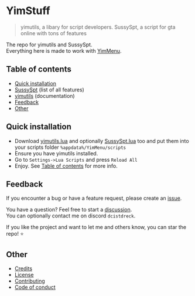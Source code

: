 # YimStuff
> yimutils, a libary for script developers. SussySpt, a script for gta online with tons of features

The repo for yimutils and SussySpt.<br />
Everything here is made to work with [YimMenu](https://github.com/YimMenu/YimMenu).

## Table of contents
 * [Quick installation](#quick-installation)
 * [SussySpt](https://github.com/pierrelasse/YimStuff/blob/master/docs/SussySpt.md) (list of all features)
 * [yimutils](https://github.com/pierrelasse/YimStuff/blob/master/docs/yimutils.md) (documentation)
 * [Feedback](#feedback)
 * [Other](#other)

## Quick installation
- Download [yimutils.lua](https://github.com/pierrelasse/YimStuff/releases/download/v1.3.13/yimutils.lua) and optionally [SussySpt.lua](https://github.com/pierrelasse/YimStuff/releases/download/v1.3.13/SussySpt.lua) too and put them into your scripts folder `%appdata%/YimMenu/scripts`
- Ensure you have yimutils installed.
- Go to `Settings->Lua Scripts` and press `Reload All`
- Enjoy. See [Table of contents](#table-of-contents) for more info.

## Feedback
If you encounter a bug or have a feature request, please create an [issue](https://github.com/pierrelasse/YimStuff/issues/new/choose).

You have a question? Feel free to start a [discussion](https://github.com/pierrelasse/YimStuff/discussions/new/choose).<br />
You can optionally contact me on discord `dcistdreck`.

If you like the project and want to let me and others know, you can star the repo! ⭐

## Other

- [Credits](https://github.com/pierrelasse/YimStuff/blob/master/.github/CODE_OF_CONDUCT.md)
- [License](https://github.com/pierrelasse/YimStuff/blob/master/LICENSE)
- [Contributing](https://github.com/pierrelasse/YimStuff/blob/master/.github/CONTRIBUTING.md)
- [Code of conduct](https://github.com/pierrelasse/YimStuff/blob/master/.github/CODE_OF_CONDUCT.md)
